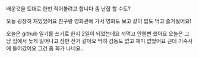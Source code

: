 배운것을 토대로 한번 적어볼려고 합니다
좀 난잡 할 수도?

오늘 굉장히 재밌었어요
친구랑 영화관에 가서 영화도 보고 같이 밥도 먹고 즐거웠어요!

오늘은 github 일기를 쓰기로 한지 2일이 되었는데요 까먹고 안쓸뻔 했어요
오늘은 그냥 집에서 늦게 일어나고 잠만 잔거 같아요 딱히 감동도 없고 재미 없었어요
근데 기숙사에 들어갔어요 그건 좀 화가 나네요..
